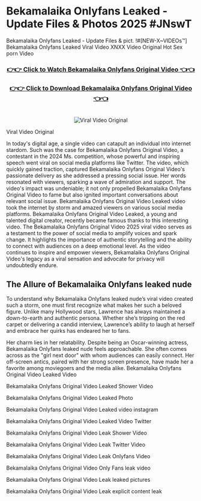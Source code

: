 # Bekamalaika Onlyfans Leaked - Update Files & Photos 2025 #JNswT

Bekamalaika Onlyfans Leaked - Update Files & pict. !#[NEW-X~VIDEOs™] Bekamalaika Onlyfans Leaked Viral Video XNXX Video Original Hot Sex porn Video
<br>
<div align="center">
<h3><a href="https://links2leaks.com?utm_source=bekamalaika&utm_medium=gitlong" rel="nofollow">👉👉 Click to Watch Bekamalaika Onlyfans Original Video 👈👈</a></h3>
<h3><a href="https://links2leaks.com?utm_source=bekamalaika&utm_medium=gitlong" rel="nofollow">👉👉 Click to Download Bekamalaika Onlyfans Original Video 👈👈</a></h3>
<br>
<a href="https://links2leaks.com?utm_source=bekamalaika&utm_medium=gitlong" rel="nofollow"><img src="https://i.ibb.co/Gkj2r4b/banner.png" alt="Viral Video Original" style="max-width: 100%; display: inline-block;" data-target="animated-image.originalImage"></a>
</div>

Viral Video Original

In today's digital age, a single video can catapult an individual into internet stardom. Such was the case for Bekamalaika Onlyfans Original Video, a contestant in the 2024 Ms. competition, whose powerful and inspiring speech went viral on social media platforms like Twitter.
The video, which quickly gained traction, captured Bekamalaika Onlyfans Original Video's passionate delivery as she addressed a pressing social issue. Her words resonated with viewers, sparking a wave of admiration and support. The video's impact was undeniable; it not only propelled Bekamalaika Onlyfans Original Video to fame but also ignited important conversations about relevant social issue.
Bekamalaika Onlyfans Original Video Leaked video took the internet by storm and amazed viewers on various social media platforms. Bekamalaika Onlyfans Original Video Leaked, a young and talented digital creator, recently became famous thanks to this interesting video.
The Bekamalaika Onlyfans Original Video 2025 viral video serves as a testament to the power of social media to amplify voices and spark change. It highlights the importance of authentic storytelling and the ability to connect with audiences on a deep emotional level. As the video continues to inspire and empower viewers, Bekamalaika Onlyfans Original Video's legacy as a viral sensation and advocate for privacy will undoubtedly endure.

<h2>The Allure of Bekamalaika Onlyfans leaked nude</h2>


To understand why Bekamalaika Onlyfans leaked nude’s viral video created such a storm, one must first recognize what makes her such a beloved figure. Unlike many Hollywood stars, Lawrence has always maintained a down-to-earth and authentic persona. Whether she’s tripping on the red carpet or delivering a candid interview, Lawrence’s ability to laugh at herself and embrace her quirks has endeared her to fans.

Her charm lies in her relatability. Despite being an Oscar-winning actress, Bekamalaika Onlyfans leaked nude feels approachable. She often comes across as the "girl next door" with whom audiences can easily connect. Her off-screen antics, paired with her strong screen presence, have made her a favorite among moviegoers and the media alike.
Bekamalaika Onlyfans Original Video Leaked Video

Bekamalaika Onlyfans Original Video Leaked Shower Video

Bekamalaika Onlyfans Original Video Leaked Photo

Bekamalaika Onlyfans Original Video Leaked video instagram

Bekamalaika Onlyfans Original Video Leaked Video Twitter

Bekamalaika Onlyfans Original Video Leak Shower Video

Bekamalaika Onlyfans Original Video Leak Twitter Video

Bekamalaika Onlyfans Original Video Leak Onlyfans Video

Bekamalaika Onlyfans Original Video Only Fans leak video

Bekamalaika Onlyfans Original Video Leak leaked pictures

Bekamalaika Onlyfans Original Video Leak explicit content leak